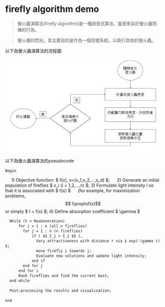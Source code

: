 # firefly algorithm demo

> 螢火蟲演算法(firefly algorithm)是一種啟發式算法，靈感來自於螢火蟲閃爍的行為。

> 螢火蟲的閃光，其主要目的是作為一個信號系統，以吸引其他的螢火蟲。

以下為螢火蟲演算法的流程圖

![PNG](img/flow.PNG)

以下為螢火蟲演算法的pseudocode

    Begin
      1) Objective function: $ f(x), x=(x_1,x_2,...,x_d) $;
      2) Generate an initial population of fireflies $ x_i (i = 1,2,...,n) $;
      3) Formulate light intensity I so that it is associated with $ f(x) $
      (for example, for maximization problems, $$ I\proptof(x)$$ or simply $ I = f(x) $;
      4) Define absorption coefficient $ \gamma $
     
      While (t < MaxGeneration)
          for i = 1 : n (all n fireflies)
            for j = 1 : n (n fireflies)
                if ( $$ I_j > I_i $$ ),
                  Vary attractiveness with distance r via $ exp(-\gamma r)  $;
                  move firefly i towards j;                
                  Evaluate new solutions and update light intensity;
                end if 
            end for j
          end for i
          Rank fireflies and find the current best;
      end while
    
      Post-processing the results and visualization;
    
    end
